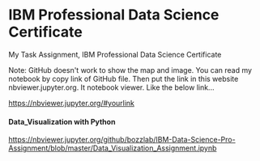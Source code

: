 # IBM Professional Data Science Certificate 

My Task Assignment, IBM Professional Data Science Certificate 

Note: GitHub doesn't work to show the map and image. You can read my notebook by copy link of GitHub file. 
Then put the link in this website nbviewer.jupyter.org. It notebook viewer. Like the below link...

https://nbviewer.jupyter.org/#yourlink 

#### Data_Visualization with Python 
https://nbviewer.jupyter.org/github/bozzlab/IBM-Data-Science-Pro-Assignment/blob/master/Data_Visualization_Assignment.ipynb


